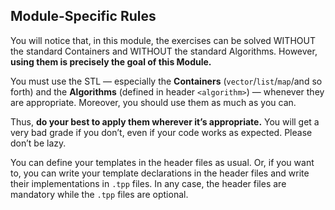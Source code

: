 
## Module-Specific Rules

You will notice that, in this module, the exercises can be solved WITHOUT the standard Containers and WITHOUT the standard Algorithms. However, **using them is precisely the goal of this Module.**

You must use the STL — especially the **Containers** (`vector`/`list`/`map`/and so forth) and the **Algorithms** (defined in header `<algorithm>`) — whenever they are appropriate. Moreover, you should use them as much as you can.

Thus, **do your best to apply them wherever it’s appropriate.** You will get a very bad grade if you don’t, even if your code works as expected. Please don’t be lazy.

You can define your templates in the header files as usual. Or, if you want to, you can write your template declarations in the header files and write their implementations in `.tpp` files. In any case, the header files are mandatory while the `.tpp` files are optional.

